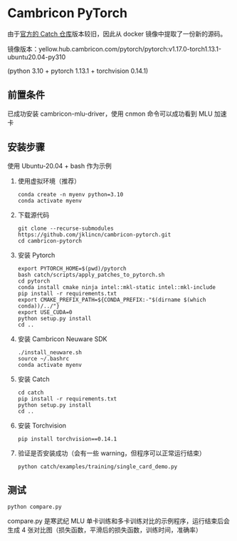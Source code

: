 # Cambricon PyTorch

由于[官方的 Catch 仓库](https://github.com/Cambricon/catch)版本较旧，因此从 docker 镜像中提取了一份新的源码。

镜像版本：yellow.hub.cambricon.com/pytorch/pytorch:v1.17.0-torch1.13.1-ubuntu20.04-py310

(python 3.10 + pytorch 1.13.1 + torchvision 0.14.1)

## 前置条件

已成功安装 cambricon-mlu-driver，使用 cnmon 命令可以成功看到 MLU 加速卡

## 安装步骤

使用 Ubuntu-20.04 + bash 作为示例

1. 使用虚拟环境（推荐）

   ```
   conda create -n myenv python=3.10
   conda activate myenv
   ```

2. 下载源代码

   ```
   git clone --recurse-submodules https://github.com/jklincn/cambricon-pytorch.git
   cd cambricon-pytorch
   ```

3. 安装 Pytorch

   ```
   export PYTORCH_HOME=$(pwd)/pytorch
   bash catch/scripts/apply_patches_to_pytorch.sh
   cd pytorch 
   conda install cmake ninja intel::mkl-static intel::mkl-include
   pip install -r requirements.txt
   export CMAKE_PREFIX_PATH=${CONDA_PREFIX:-"$(dirname $(which conda))/../"}
   export USE_CUDA=0
   python setup.py install
   cd ..
   ```

4. 安装 Cambricon Neuware SDK

   ```
   ./install_neuware.sh
   source ~/.bashrc
   conda activate myenv
   ```

5. 安装 Catch

   ```
   cd catch
   pip install -r requirements.txt
   python setup.py install
   cd ..
   ```

6. 安装 Torchvision

   ```
   pip install torchvision==0.14.1
   ```

7. 验证是否安装成功（会有一些 warning，但程序可以正常运行结束）

   ```
   python catch/examples/training/single_card_demo.py
   ```

## 测试

```
python compare.py
```

compare.py 是寒武纪 MLU 单卡训练和多卡训练对比的示例程序，运行结束后会生成 4 张对比图（损失函数，平滑后的损失函数，训练时间，准确率）